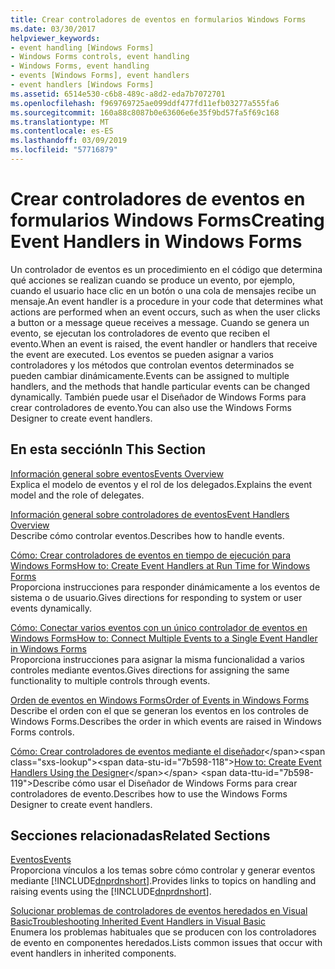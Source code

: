 ```yaml
---
title: Crear controladores de eventos en formularios Windows Forms
ms.date: 03/30/2017
helpviewer_keywords:
- event handling [Windows Forms]
- Windows Forms controls, event handling
- Windows Forms, event handling
- events [Windows Forms], event handlers
- event handlers [Windows Forms]
ms.assetid: 6514e530-c6b8-489c-a8d2-eda7b7072701
ms.openlocfilehash: f969769725ae099ddf477fd11efb03277a555fa6
ms.sourcegitcommit: 160a88c8087b0e63606e6e35f9bd57fa5f69c168
ms.translationtype: MT
ms.contentlocale: es-ES
ms.lasthandoff: 03/09/2019
ms.locfileid: "57716879"
---
```

# <a name="creating-event-handlers-in-windows-forms"></a><span data-ttu-id="7b598-102">Crear controladores de eventos en formularios Windows Forms</span><span class="sxs-lookup"><span data-stu-id="7b598-102">Creating Event Handlers in Windows Forms</span></span>
<span data-ttu-id="7b598-103">Un controlador de eventos es un procedimiento en el código que determina qué acciones se realizan cuando se produce un evento, por ejemplo, cuando el usuario hace clic en un botón o una cola de mensajes recibe un mensaje.</span><span class="sxs-lookup"><span data-stu-id="7b598-103">An event handler is a procedure in your code that determines what actions are performed when an event occurs, such as when the user clicks a button or a message queue receives a message.</span></span> <span data-ttu-id="7b598-104">Cuando se genera un evento, se ejecutan los controladores de evento que reciben el evento.</span><span class="sxs-lookup"><span data-stu-id="7b598-104">When an event is raised, the event handler or handlers that receive the event are executed.</span></span> <span data-ttu-id="7b598-105">Los eventos se pueden asignar a varios controladores y los métodos que controlan eventos determinados se pueden cambiar dinámicamente.</span><span class="sxs-lookup"><span data-stu-id="7b598-105">Events can be assigned to multiple handlers, and the methods that handle particular events can be changed dynamically.</span></span> <span data-ttu-id="7b598-106">También puede usar el Diseñador de Windows Forms para crear controladores de evento.</span><span class="sxs-lookup"><span data-stu-id="7b598-106">You can also use the Windows Forms Designer to create event handlers.</span></span>  
  
## <a name="in-this-section"></a><span data-ttu-id="7b598-107">En esta sección</span><span class="sxs-lookup"><span data-stu-id="7b598-107">In This Section</span></span>  
 [<span data-ttu-id="7b598-108">Información general sobre eventos</span><span class="sxs-lookup"><span data-stu-id="7b598-108">Events Overview</span></span>](events-overview-windows-forms.md)  
 <span data-ttu-id="7b598-109">Explica el modelo de eventos y el rol de los delegados.</span><span class="sxs-lookup"><span data-stu-id="7b598-109">Explains the event model and the role of delegates.</span></span>  
  
 [<span data-ttu-id="7b598-110">Información general sobre controladores de eventos</span><span class="sxs-lookup"><span data-stu-id="7b598-110">Event Handlers Overview</span></span>](event-handlers-overview-windows-forms.md)  
 <span data-ttu-id="7b598-111">Describe cómo controlar eventos.</span><span class="sxs-lookup"><span data-stu-id="7b598-111">Describes how to handle events.</span></span>  
  
 [<span data-ttu-id="7b598-112">Cómo: Crear controladores de eventos en tiempo de ejecución para Windows Forms</span><span class="sxs-lookup"><span data-stu-id="7b598-112">How to: Create Event Handlers at Run Time for Windows Forms</span></span>](how-to-create-event-handlers-at-run-time-for-windows-forms.md)  
 <span data-ttu-id="7b598-113">Proporciona instrucciones para responder dinámicamente a los eventos de sistema o de usuario.</span><span class="sxs-lookup"><span data-stu-id="7b598-113">Gives directions for responding to system or user events dynamically.</span></span>  
  
 [<span data-ttu-id="7b598-114">Cómo: Conectar varios eventos con un único controlador de eventos en Windows Forms</span><span class="sxs-lookup"><span data-stu-id="7b598-114">How to: Connect Multiple Events to a Single Event Handler in Windows Forms</span></span>](how-to-connect-multiple-events-to-a-single-event-handler-in-windows-forms.md)  
 <span data-ttu-id="7b598-115">Proporciona instrucciones para asignar la misma funcionalidad a varios controles mediante eventos.</span><span class="sxs-lookup"><span data-stu-id="7b598-115">Gives directions for assigning the same functionality to multiple controls through events.</span></span>  
  
 [<span data-ttu-id="7b598-116">Orden de eventos en Windows Forms</span><span class="sxs-lookup"><span data-stu-id="7b598-116">Order of Events in Windows Forms</span></span>](order-of-events-in-windows-forms.md)  
 <span data-ttu-id="7b598-117">Describe el orden con el que se generan los eventos en los controles de Windows Forms.</span><span class="sxs-lookup"><span data-stu-id="7b598-117">Describes the order in which events are raised in Windows Forms controls.</span></span>  
  
 <span data-ttu-id="7b598-118">[Cómo: Crear controladores de eventos mediante el diseñador](https://docs.microsoft.com/previous-versions/visualstudio/visual-studio-2010/zwwsdtbk(v=vs.100))</span><span class="sxs-lookup"><span data-stu-id="7b598-118">[How to: Create Event Handlers Using the Designer](https://docs.microsoft.com/previous-versions/visualstudio/visual-studio-2010/zwwsdtbk(v=vs.100))</span></span>  
 <span data-ttu-id="7b598-119">Describe cómo usar el Diseñador de Windows Forms para crear controladores de evento.</span><span class="sxs-lookup"><span data-stu-id="7b598-119">Describes how to use the Windows Forms Designer to create event handlers.</span></span>  
  
## <a name="related-sections"></a><span data-ttu-id="7b598-120">Secciones relacionadas</span><span class="sxs-lookup"><span data-stu-id="7b598-120">Related Sections</span></span>  
 [<span data-ttu-id="7b598-121">Eventos</span><span class="sxs-lookup"><span data-stu-id="7b598-121">Events</span></span>](../../standard/events/index.md)  
 <span data-ttu-id="7b598-122">Proporciona vínculos a los temas sobre cómo controlar y generar eventos mediante [!INCLUDE[dnprdnshort](../../../includes/dnprdnshort-md.md)].</span><span class="sxs-lookup"><span data-stu-id="7b598-122">Provides links to topics on handling and raising events using the [!INCLUDE[dnprdnshort](../../../includes/dnprdnshort-md.md)].</span></span>  
  
 [<span data-ttu-id="7b598-123">Solucionar problemas de controladores de eventos heredados en Visual Basic</span><span class="sxs-lookup"><span data-stu-id="7b598-123">Troubleshooting Inherited Event Handlers in Visual Basic</span></span>](~/docs/visual-basic/programming-guide/language-features/events/troubleshooting-inherited-event-handlers.md)  
 <span data-ttu-id="7b598-124">Enumera los problemas habituales que se producen con los controladores de evento en componentes heredados.</span><span class="sxs-lookup"><span data-stu-id="7b598-124">Lists common issues that occur with event handlers in inherited components.</span></span>
